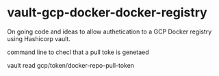 # vault-gcp-docker-docker-registry

On going code and ideas to allow authetication to a GCP Docker registry using Hashicorp 
vault.


command line to checl that a pull toke is genetaed 

vault read gcp/token/docker-repo-pull-token

